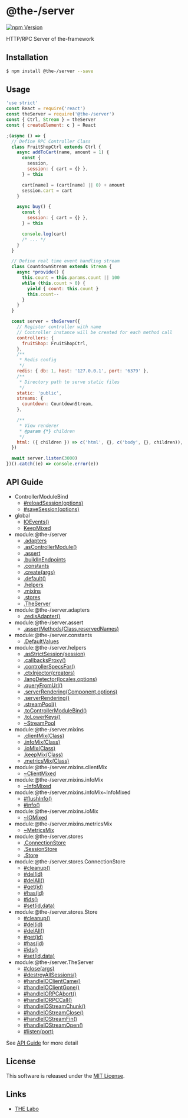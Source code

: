 @the-/server
==========

<!---
This file is generated by @the-/templates. Do not update manually.
--->

<!-- Badge Start -->
<a name="badges"></a>

[![npm Version][bd_npm_shield_url]][bd_npm_url]

[bd_repo_url]: https://github.com/the-labo/the
[bd_npm_url]: http://www.npmjs.org/package/@the-/server
[bd_npm_shield_url]: http://img.shields.io/npm/v/@the-/server.svg?style=flat

<!-- Badge End -->


<!-- Description Start -->
<a name="description"></a>

HTTP/RPC Server of the-framework

<!-- Description End -->


<!-- Overview Start -->
<a name="overview"></a>




<!-- Overview End -->


<!-- Sections Start -->
<a name="sections"></a>

<!-- Section from "doc/readme/01.Installation.md.hbs" Start -->

<a name="section-doc-readme-01-installation-md"></a>

Installation
-----

```bash
$ npm install @the-/server --save
```


<!-- Section from "doc/readme/01.Installation.md.hbs" End -->

<!-- Section from "doc/readme/02.Usage.md.hbs" Start -->

<a name="section-doc-readme-02-usage-md"></a>

Usage
---------

```javascript
'use strict'
const React = require('react')
const theServer = require('@the-/server')
const { Ctrl, Stream } = theServer
const { createElement: c } = React

;(async () => {
  // Define RPC Controller Class
  class FruitShopCtrl extends Ctrl {
    async addToCart(name, amount = 1) {
      const {
        session,
        session: { cart = {} },
      } = this

      cart[name] = (cart[name] || 0) + amount
      session.cart = cart
    }

    async buy() {
      const {
        session: { cart = {} },
      } = this

      console.log(cart)
      /* ... */
    }
  }

  // Define real time event handling stream
  class CountdownStream extends Stream {
    async *provide() {
      this.count = this.params.count || 100
      while (this.count > 0) {
        yield { count: this.count }
        this.count--
      }
    }
  }

  const server = theServer({
    // Register controller with name
    // Controller instance will be created for each method call
    controllers: {
      fruitShop: FruitShopCtrl,
    },
    /**
     * Redis config
     */
    redis: { db: 1, host: '127.0.0.1', port: '6379' },
    /**
     * Directory path to serve static files
     */
    static: 'public',
    streams: {
      countdown: CountdownStream,
    },

    /**
     * View renderer
     * @param {*} children
     */
    html: ({ children }) => c('html', {}, c('body', {}, children)),
  })

  await server.listen(3000)
})().catch((e) => console.error(e))

```


<!-- Section from "doc/readme/02.Usage.md.hbs" End -->


<!-- Sections Start -->

<a name="api"></a>

## API Guide


- ControllerModuleBind
  - [#reloadSession(options)](./doc/api/api.md#ControllerModuleBind#reloadSession)
  - [#saveSession(options)](./doc/api/api.md#ControllerModuleBind#saveSession)
- global
  - [IOEvents()](./doc/api/api.md#IOEvents)
  - [KeepMixed](./doc/api/api.md#KeepMixed)
- module:@the-/server
  - [.adapters](./doc/api/api.md#module_@the-/server.adapters)
  - [.asControllerModule()](./doc/api/api.md#module_@the-/server.asControllerModule)
  - [.assert](./doc/api/api.md#module_@the-/server.assert)
  - [.buildInEndpoints](./doc/api/api.md#module_@the-/server.buildInEndpoints)
  - [.constants](./doc/api/api.md#module_@the-/server.constants)
  - [.create(args)](./doc/api/api.md#module_@the-/server.create)
  - [.default()](./doc/api/api.md#module_@the-/server.default)
  - [.helpers](./doc/api/api.md#module_@the-/server.helpers)
  - [.mixins](./doc/api/api.md#module_@the-/server.mixins)
  - [.stores](./doc/api/api.md#module_@the-/server.stores)
  - [.TheServer](./doc/api/api.md#module_@the-/server.TheServer)
- module:@the-/server.adapters
  - [.redisAdapter()](./doc/api/api.md#module_@the-/server.adapters.redisAdapter)
- module:@the-/server.assert
  - [.assertMethods(Class,reservedNames)](./doc/api/api.md#module_@the-/server.assert.assertMethods)
- module:@the-/server.constants
  - [.DefaultValues](./doc/api/api.md#module_@the-/server.constants.DefaultValues)
- module:@the-/server.helpers
  - [.asStrictSession(session)](./doc/api/api.md#module_@the-/server.helpers.asStrictSession)
  - [.callbacksProxy()](./doc/api/api.md#module_@the-/server.helpers.callbacksProxy)
  - [.controllerSpecsFor()](./doc/api/api.md#module_@the-/server.helpers.controllerSpecsFor)
  - [.ctxInjector(creators)](./doc/api/api.md#module_@the-/server.helpers.ctxInjector)
  - [.langDetector(locales,options)](./doc/api/api.md#module_@the-/server.helpers.langDetector)
  - [.queryFromUrl()](./doc/api/api.md#module_@the-/server.helpers.queryFromUrl)
  - [.serverRendering(Component,options)](./doc/api/api.md#module_@the-/server.helpers.serverRendering)
  - [.serverRendering()](./doc/api/api.md#module_@the-/server.helpers.serverRendering)
  - [.streamPool()](./doc/api/api.md#module_@the-/server.helpers.streamPool)
  - [.toControllerModuleBind()](./doc/api/api.md#module_@the-/server.helpers.toControllerModuleBind)
  - [.toLowerKeys()](./doc/api/api.md#module_@the-/server.helpers.toLowerKeys)
  - [~StreamPool](./doc/api/api.md#module_@the-/server.helpers~StreamPool)
- module:@the-/server.mixins
  - [.clientMix(Class)](./doc/api/api.md#module_@the-/server.mixins.clientMix)
  - [.infoMix(Class)](./doc/api/api.md#module_@the-/server.mixins.infoMix)
  - [.ioMix(Class)](./doc/api/api.md#module_@the-/server.mixins.ioMix)
  - [.keepMix(Class)](./doc/api/api.md#module_@the-/server.mixins.keepMix)
  - [.metricsMix(Class)](./doc/api/api.md#module_@the-/server.mixins.metricsMix)
- module:@the-/server.mixins.clientMix
  - [~ClientMixed](./doc/api/api.md#module_@the-/server.mixins.clientMix~ClientMixed)
- module:@the-/server.mixins.infoMix
  - [~InfoMixed](./doc/api/api.md#module_@the-/server.mixins.infoMix~InfoMixed)
- module:@the-/server.mixins.infoMix~InfoMixed
  - [#flushInfo()](./doc/api/api.md#module_@the-/server.mixins.infoMix~InfoMixed#flushInfo)
  - [#info()](./doc/api/api.md#module_@the-/server.mixins.infoMix~InfoMixed#info)
- module:@the-/server.mixins.ioMix
  - [~IOMixed](./doc/api/api.md#module_@the-/server.mixins.ioMix~IOMixed)
- module:@the-/server.mixins.metricsMix
  - [~MetricsMix](./doc/api/api.md#module_@the-/server.mixins.metricsMix~MetricsMix)
- module:@the-/server.stores
  - [.ConnectionStore](./doc/api/api.md#module_@the-/server.stores.ConnectionStore)
  - [.SessionStore](./doc/api/api.md#module_@the-/server.stores.SessionStore)
  - [.Store](./doc/api/api.md#module_@the-/server.stores.Store)
- module:@the-/server.stores.ConnectionStore
  - [#cleanup()](./doc/api/api.md#module_@the-/server.stores.ConnectionStore#cleanup)
  - [#del(id)](./doc/api/api.md#module_@the-/server.stores.ConnectionStore#del)
  - [#delAll()](./doc/api/api.md#module_@the-/server.stores.ConnectionStore#delAll)
  - [#get(id)](./doc/api/api.md#module_@the-/server.stores.ConnectionStore#get)
  - [#has(id)](./doc/api/api.md#module_@the-/server.stores.ConnectionStore#has)
  - [#ids()](./doc/api/api.md#module_@the-/server.stores.ConnectionStore#ids)
  - [#set(id,data)](./doc/api/api.md#module_@the-/server.stores.ConnectionStore#set)
- module:@the-/server.stores.Store
  - [#cleanup()](./doc/api/api.md#module_@the-/server.stores.Store#cleanup)
  - [#del(id)](./doc/api/api.md#module_@the-/server.stores.Store#del)
  - [#delAll()](./doc/api/api.md#module_@the-/server.stores.Store#delAll)
  - [#get(id)](./doc/api/api.md#module_@the-/server.stores.Store#get)
  - [#has(id)](./doc/api/api.md#module_@the-/server.stores.Store#has)
  - [#ids()](./doc/api/api.md#module_@the-/server.stores.Store#ids)
  - [#set(id,data)](./doc/api/api.md#module_@the-/server.stores.Store#set)
- module:@the-/server.TheServer
  - [#close(args)](./doc/api/api.md#module_@the-/server.TheServer#close)
  - [#destroyAllSessions()](./doc/api/api.md#module_@the-/server.TheServer#destroyAllSessions)
  - [#handleIOClientCame()](./doc/api/api.md#module_@the-/server.TheServer#handleIOClientCame)
  - [#handleIOClientGone()](./doc/api/api.md#module_@the-/server.TheServer#handleIOClientGone)
  - [#handleIORPCAbort()](./doc/api/api.md#module_@the-/server.TheServer#handleIORPCAbort)
  - [#handleIORPCCall()](./doc/api/api.md#module_@the-/server.TheServer#handleIORPCCall)
  - [#handleIOStreamChunk()](./doc/api/api.md#module_@the-/server.TheServer#handleIOStreamChunk)
  - [#handleIOStreamClose()](./doc/api/api.md#module_@the-/server.TheServer#handleIOStreamClose)
  - [#handleIOStreamFin()](./doc/api/api.md#module_@the-/server.TheServer#handleIOStreamFin)
  - [#handleIOStreamOpen()](./doc/api/api.md#module_@the-/server.TheServer#handleIOStreamOpen)
  - [#listen(port)](./doc/api/api.md#module_@the-/server.TheServer#listen)

See [API Guide](./doc/api/api.md) for more detail


<!-- LICENSE Start -->
<a name="license"></a>

License
-------
This software is released under the [MIT License](https://github.com/the-labo/the/blob/master/LICENSE).

<!-- LICENSE End -->


<!-- Links Start -->
<a name="links"></a>

Links
------

+ [THE Labo][the_labo_url]

[the_labo_url]: https://github.com/the-labo

<!-- Links End -->
